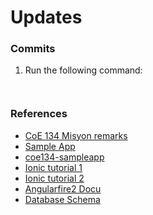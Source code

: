 # Updates

### Commits

1. Run the following command:

```
		
```

### References

* [CoE 134 Misyon remarks](https://docs.google.com/document/d/1dJt55uQ8PeBNDJ-a7OhjwOiIMxE2M1j_ZEa5pLaNYBo/edit)
* [Sample App](https://github.com/driftyco/ionic-conference-app)
* [coe134-sampleapp](https://gitlab.com/agustin.johnpatrick/coe134-sampleapp/tree/firebase)
* [Ionic tutorial 1](https://www.joshmorony.com/build-a-todo-app-from-scratch-with-ionic-2-video-tutorial/)
* [Ionic tutorial 2](https://www.youtube.com/playlist?list=PL0lNJEnwfVVMbFdOJlq-IzLhxMhKJB9Pe)
* [Angularfire2 Docu](https://github.com/angular/angularfire2)
* [Database Schema](https://docs.google.com/spreadsheets/d/1xJxCcu6D2GB4xU6TYo_BuxsIZIGruPue1VJInFu7aXc/edit#gid=657353095)